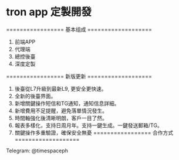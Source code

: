# tron app 定製開發

================= 基本组成 ===================

1. 前端APP
2. 代理端
3. 總控後臺
4. 深度定製

================= 新版更新 ===================

1. 後臺從L7升級到最新L9, 更安全更快速。
2. 全新的後臺界面。
3. 新增關鍵操作短信和TG通知，通知信息詳細。
4. 新增費用不足提醒，避免落單情況發生。
5. 時間軸強化後清晰明朗，客戶一目了然。
6. 報表多樣化，支持日周月年。支持一鍵生成。一鍵發送郵箱/TG。
7. 關鍵操作多重驗證，確保安全無憂
================= 合作方式 ===================

Telegram: @timespaceph
